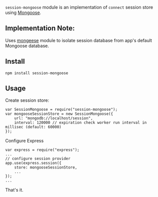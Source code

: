 `session-mongoose` module is an implementation of `connect` session store using [Mongoose](http://mongoosejs.com).

## Implementation Note:

Uses [mongeese](https://github/donpark/mongeese) module to isolate session database from app's default Mongoose database.

## Install

    npm install session-mongoose

## Usage

Create session store:

    var SessionMongoose = require("session-mongoose");
    var mongooseSessionStore = new SessionMongoose({
        url: "mongodb://localhost/session",
        interval: 120000 // expiration check worker run interval in millisec (default: 60000)
    });

Configure Express

    var express = require("express");
    ...
    // configure session provider
    app.use(express.session({
        store: mongooseSessionStore,
        ...
    });
    ...

That's it.
